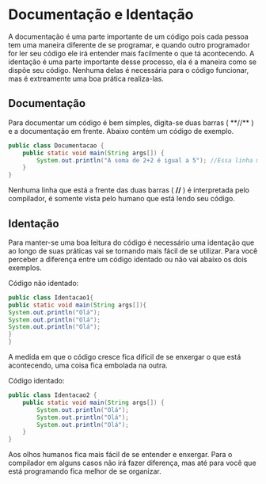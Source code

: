 <h1>Documentação e Identação</h1>
A documentação é uma parte importante de um código pois cada pessoa tem uma maneira diferente de se programar, e quando outro programador for ler seu código ele irá entender mais facilmente o que tá acontecendo. A identação é uma parte importante desse processo, ela é a maneira como se dispõe seu código. Nenhuma delas é necessária para o código funcionar, mas é extreamente uma boa prática realiza-las.

<h2>Documentação</h2>
Para documentar um código é bem simples, digita-se duas barras ( **//** ) e a documentação em frente. Abaixo contém um código de exemplo.

```java
public class Documentacao {
    public static void main(String args[]) {
        System.out.println("A soma de 2+2 é igual a 5"); //Essa linha mostra no console a soma de 2+2.
    }
}
```
Nenhuma linha que está a frente das duas barras ( **//** ) é interpretada pelo compilador, é somente vista pelo humano que está lendo seu código.

<h2>Identação</h2>
Para manter-se uma boa leitura do código é necessário uma identação que ao longo de suas práticas vai se tornando mais fácil de se utilizar. Para você perceber a diferença entre um código identado ou não vai abaixo os dois exemplos.

Código não identado:
```java
public class Identacao1{
public static void main(String args[]){
System.out.println("Olá");
System.out.println("Olá");
System.out.println("Olá");
}
}
```
A medida em que o código cresce fica difícil de se enxergar o que está acontecendo, uma coisa fica embolada na outra.

Código identado:
```java
public class Identacao2 {
    public static void main(String args[]) {
        System.out.println("Olá");
        System.out.println("Olá");
        System.out.println("Olá");
    }
}
```
Aos olhos humanos fica mais fácil de se entender e enxergar. Para o compilador em alguns casos não irá fazer diferença, mas até para você que está programando fica melhor de se organizar.